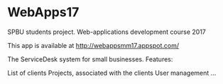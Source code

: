 # WebApps17
SPBU students project. Web-applications development course 2017

This app is available at http://webappsmm17.appspot.com/

The ServiceDesk system for small businesses. Features:

List of clients
Projects, associated with the clients
User management
...
